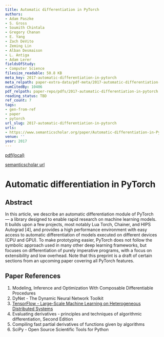 ```yaml
---
title: Automatic differentiation in PyTorch
authors:
- Adam Paszke
- S. Gross
- Soumith Chintala
- Gregory Chanan
- E. Yang
- Zach DeVito
- Zeming Lin
- Alban Desmaison
- L. Antiga
- Adam Lerer
fieldsOfStudy:
- Computer Science
filesize_readable: 50.8 KB
meta_key: 2017-automatic-differentiation-in-pytorch
meta_relpath: paper-extra-data/pdf-meta/2017-automatic-differentiation-in-pytorch.yaml
numCitedBy: 10406
pdf_relpath: paper-repo/pdfs/2017-automatic-differentiation-in-pytorch.pdf
reading_status: TBD
ref_count: 7
tags:
- gen-from-ref
- paper
- pytorch
url_slug: 2017-automatic-differentiation-in-pytorch
urls:
- https://www.semanticscholar.org/paper/Automatic-differentiation-in-PyTorch-Paszke-Gross/b36a5bb1707bb9c70025294b3a310138aae8327a?sort=total-citations
venue: ''
year: 2017
---
```


[pdf(local)](../../paper-repo/pdfs/2017-automatic-differentiation-in-pytorch.pdf)

[semanticscholar url](https://www.semanticscholar.org/paper/Automatic-differentiation-in-PyTorch-Paszke-Gross/b36a5bb1707bb9c70025294b3a310138aae8327a?sort=total-citations)

# Automatic differentiation in PyTorch

## Abstract

In this article, we describe an automatic differentiation module of PyTorch — a library designed to enable rapid research on machine learning models. It builds upon a few projects, most notably Lua Torch, Chainer, and HIPS Autograd [4], and provides a high performance environment with easy access to automatic differentiation of models executed on different devices (CPU and GPU). To make prototyping easier, PyTorch does not follow the symbolic approach used in many other deep learning frameworks, but focuses on differentiation of purely imperative programs, with a focus on extensibility and low overhead. Note that this preprint is a draft of certain sections from an upcoming paper covering all PyTorch features.

## Paper References

1. Modeling, Inference and Optimization With Composable Differentiable Procedures
2. DyNet - The Dynamic Neural Network Toolkit
3. [TensorFlow - Large-Scale Machine Learning on Heterogeneous Distributed Systems](2016-tensorflow-large-scale-machine-learning-on-heterogeneous-distributed-systems)
4. Evaluating derivatives - principles and techniques of algorithmic differentiation, Second Edition
5. Compiling fast partial derivatives of functions given by algorithms
6. SciPy - Open Source Scientific Tools for Python
